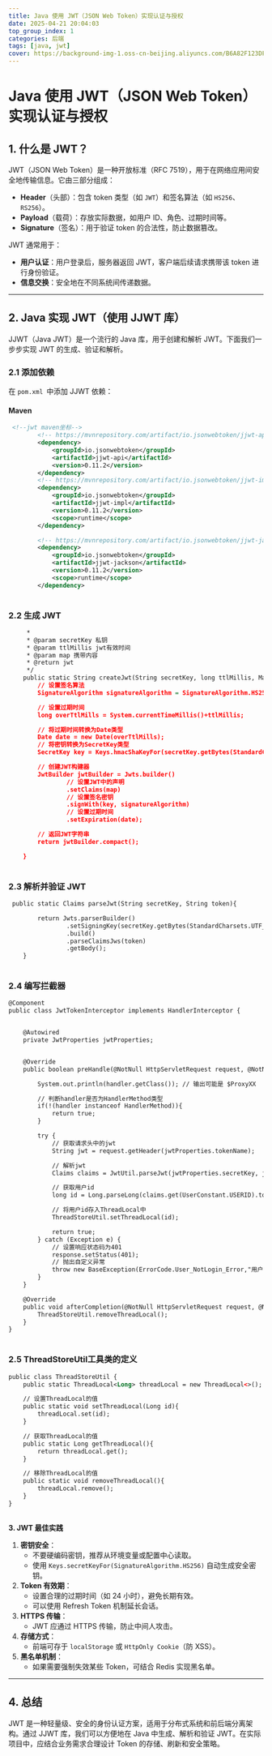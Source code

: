 ```yaml
---
title: Java 使用 JWT（JSON Web Token）实现认证与授权
date: 2025-04-21 20:04:03
top_group_index: 1
categories: 后端
tags: [java, jwt]
cover: https://background-img-1.oss-cn-beijing.aliyuncs.com/B6A82F123DFB8E13B891DADCE9633317.jpg
---
```

# Java 使用 JWT（JSON Web Token）实现认证与授权

## **1. 什么是 JWT？**

JWT（JSON Web Token）是一种开放标准（RFC 7519），用于在网络应用间安全地传输信息。它由三部分组成：

- **Header**（头部）：包含 token 类型（如 `JWT`）和签名算法（如 `HS256`、`RS256`）。
- **Payload**（载荷）：存放实际数据，如用户 ID、角色、过期时间等。
- **Signature**（签名）：用于验证 token 的合法性，防止数据篡改。

JWT 通常用于：

- **用户认证**：用户登录后，服务器返回 JWT，客户端后续请求携带该 token 进行身份验证。
- **信息交换**：安全地在不同系统间传递数据。

------

## **2. Java 实现 JWT（使用 JJWT 库）**

JJWT（Java JWT）是一个流行的 Java 库，用于创建和解析 JWT。下面我们一步步实现 JWT 的生成、验证和解析。

### **2.1 添加依赖**

在 `pom.xml `中添加 JJWT 依赖：

#### **Maven**

```XML
 <!--jwt maven坐标-->
        <!-- https://mvnrepository.com/artifact/io.jsonwebtoken/jjwt-api -->
        <dependency>
            <groupId>io.jsonwebtoken</groupId>
            <artifactId>jjwt-api</artifactId>
            <version>0.11.2</version>
        </dependency>
        <!-- https://mvnrepository.com/artifact/io.jsonwebtoken/jjwt-impl -->
        <dependency>
            <groupId>io.jsonwebtoken</groupId>
            <artifactId>jjwt-impl</artifactId>
            <version>0.11.2</version>
            <scope>runtime</scope>
        </dependency>

        <!-- https://mvnrepository.com/artifact/io.jsonwebtoken/jjwt-jackson -->
        <dependency>
            <groupId>io.jsonwebtoken</groupId>
            <artifactId>jjwt-jackson</artifactId>
            <version>0.11.2</version>
            <scope>runtime</scope>
        </dependency>
```

![点击并拖拽以移动](data:image/gif;base64,R0lGODlhAQABAPABAP///wAAACH5BAEKAAAALAAAAAABAAEAAAICRAEAOw==)

### **2.2 生成 JWT**

```XML
     *
     * @param secretKey 私钥
     * @param ttlMillis jwt有效时间
     * @param map 携带内容
     * @return jwt
     */
    public static String createJwt(String secretKey, long ttlMillis, Map<String,Object> map){
        // 设置签名算法
        SignatureAlgorithm signatureAlgorithm = SignatureAlgorithm.HS256;

        // 设置过期时间
        long overTtlMills = System.currentTimeMillis()+ttlMillis;

        // 将过期时间转换为Date类型
        Date date = new Date(overTtlMills);
        // 将密钥转换为SecretKey类型
        SecretKey key = Keys.hmacShaKeyFor(secretKey.getBytes(StandardCharsets.UTF_8));

        // 创建JWT构建器
        JwtBuilder jwtBuilder = Jwts.builder()
                // 设置JWT中的声明
                .setClaims(map)
                // 设置签名密钥
                .signWith(key, signatureAlgorithm)
                // 设置过期时间
                .setExpiration(date);

        // 返回JWT字符串
        return jwtBuilder.compact();

    }
```

![点击并拖拽以移动](data:image/gif;base64,R0lGODlhAQABAPABAP///wAAACH5BAEKAAAALAAAAAABAAEAAAICRAEAOw==)

### **2.3 解析并验证 JWT** 

```XML
 public static Claims parseJwt(String secretKey, String token){

        return Jwts.parserBuilder()
                .setSigningKey(secretKey.getBytes(StandardCharsets.UTF_8))
                .build()
                .parseClaimsJws(token)
                .getBody();
    }
```

![点击并拖拽以移动](data:image/gif;base64,R0lGODlhAQABAPABAP///wAAACH5BAEKAAAALAAAAAABAAEAAAICRAEAOw==)

### **2.4 编写拦截器**

```XML
@Component
public class JwtTokenInterceptor implements HandlerInterceptor {


    @Autowired
    private JwtProperties jwtProperties;


    @Override
    public boolean preHandle(@NotNull HttpServletRequest request, @NotNull HttpServletResponse response, @NotNull Object handler) throws Exception {

        System.out.println(handler.getClass()); // 输出可能是 $ProxyXX

        // 判断handler是否为HandlerMethod类型
        if(!(handler instanceof HandlerMethod)){
            return true;
        }

        try {
            // 获取请求头中的jwt
            String jwt = request.getHeader(jwtProperties.tokenName);

            // 解析jwt
            Claims claims = JwtUtil.parseJwt(jwtProperties.secretKey, jwt);

            // 获取用户id
            long id = Long.parseLong(claims.get(UserConstant.USERID).toString());

            // 将用户id存入ThreadLocal中
            ThreadStoreUtil.setThreadLocal(id);

            return true;
        } catch (Exception e) {
            // 设置响应状态码为401
            response.setStatus(401);
            // 抛出自定义异常
            throw new BaseException(ErrorCode.User_NotLogin_Error,"用户未登录");
        }
    }

    @Override
    public void afterCompletion(@NotNull HttpServletRequest request, @NotNull HttpServletResponse response, @NotNull Object handler, Exception ex) throws Exception {
        ThreadStoreUtil.removeThreadLocal();
    }
}
```

![点击并拖拽以移动](data:image/gif;base64,R0lGODlhAQABAPABAP///wAAACH5BAEKAAAALAAAAAABAAEAAAICRAEAOw==)

### **2.5** ThreadStoreUtil工具类的定义

```XML
public class ThreadStoreUtil {
    public static ThreadLocal<Long> threadLocal = new ThreadLocal<>();

    // 设置ThreadLocal的值
    public static void setThreadLocal(Long id){
        threadLocal.set(id);
    }

    // 获取ThreadLocal的值
    public static Long getThreadLocal(){
        return threadLocal.get();
    }

    // 移除ThreadLocal的值
    public static void removeThreadLocal(){
        threadLocal.remove();
    }
}
```

![点击并拖拽以移动](data:image/gif;base64,R0lGODlhAQABAPABAP///wAAACH5BAEKAAAALAAAAAABAAEAAAICRAEAOw==)

**3. JWT 最佳实践**

1. **密钥安全**：
   - 不要硬编码密钥，推荐从环境变量或配置中心读取。
   - 使用 `Keys.secretKeyFor(SignatureAlgorithm.HS256)` 自动生成安全密钥。
2. **Token 有效期**：
   - 设置合理的过期时间（如 24 小时），避免长期有效。
   - 可以使用 Refresh Token 机制延长会话。
3. **HTTPS 传输**：
   - JWT 应通过 HTTPS 传输，防止中间人攻击。
4. **存储方式**：
   - 前端可存于 `localStorage` 或 `HttpOnly Cookie`（防 XSS）。
5. **黑名单机制**：
   - 如果需要强制失效某些 Token，可结合 Redis 实现黑名单。

------

## **4. 总结**

JWT 是一种轻量级、安全的身份认证方案，适用于分布式系统和前后端分离架构。通过 JJWT 库，我们可以方便地在 Java 中生成、解析和验证 JWT。在实际项目中，应结合业务需求合理设计 Token 的存储、刷新和安全策略。
